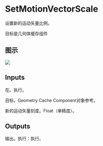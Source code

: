 # SetMotionVectorScale

设置新的运动矢量比例。

目标是几何体缓存组件

## 图示

![]($-20221218-18241733.png)

## Inputs

在。执行。

目标。Geometry Cache Component对象参考。

新的运动矢量刻度。Float（单精度）。 

## Outputs

输出。执行：执行。
